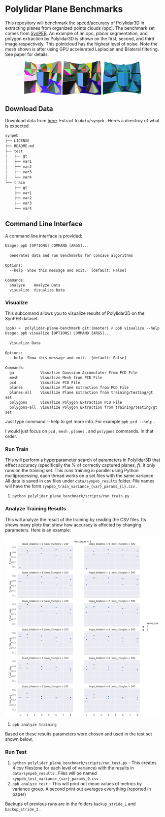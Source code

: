 # Polylidar Plane Benchmarks

This repository will benchmark the speed/accuracy of Polylidar3D in extracting planes from organized points clouds (opc). The benchmark set comes from [SynPEB]((http://synpeb.cs.uni-freiburg.de/)).
An example of an opc, planar segmentation, and polygon extraction by Polylidar3D is shown on the first, second, and third image respectively. This pointcloud has the highest level of noise. Note the mesh shown is after using GPU accelerated Laplacian and Bilateral filtering. See paper for details.

<p align="middle">
  <img src="assets/images/synpeb_var4_pcd_cropped.png" width="24%" />
  <img src="assets/images/synpeb_var4_planes.png" width="25%" />
  <img src="assets/images/synpeb_var4_polygons_raw.png" width="25%" /> 
</p>

## Download Data

Download data from [here](http://synpeb.cs.uni-freiburg.de/). Extract to `data/synpeb` . Heres a directroy of what is expected

``` txt
synpeb
├── LICENSE
├── README.md
├── test
│   ├── gt
│   ├── var1
│   ├── var2
│   ├── var3
│   └── var4
└── train
    ├── gt
    ├── var1
    ├── var2
    ├── var3
    └── var4
```

## Command Line Interface

A command line interface is provided:

``` 
Usage: ppb [OPTIONS] COMMAND [ARGS]...

  Generates data and run benchmarks for concave algorithms

Options:
  --help  Show this message and exit.  [default: False]

Commands:
  analyze    Analyze Data
  visualize  Visualize Data

```

### Visualize

This subcomand allows you to visualize results of Polylidar3D on the SynPEB dataset. 

``` text
(ppb) ➜  polylidar-plane-benchmark git:(master) ✗ ppb visualize --help    
Usage: ppb visualize [OPTIONS] COMMAND [ARGS]...

  Visualize Data

Options:
  --help  Show this message and exit.  [default: False]

Commands:
  ga            Visualize Gaussian Accumulator From PCD File
  mesh          Visualize Mesh from PCD File
  pcd           Visualize PCD File
  planes        Visualize Plane Extraction from PCD File
  planes-all    Visualize Plane Extraction from training/testing/gt set
  polygons      Visualize Polygon Extraction PCD File
  polygons-all  Visualize Polygon Extraction from training/testing/gt set
```

Just type command --help to get more info. For example `ppb pcd --help` .  

I would just focus on `pcd` , `mesh` , `planes` , and `polygons` commands. In that order.

### Run Train

This will perform a hyperparameter search of parameters in Polylidar3D that effect accuracy (specifically the % of correctly captured planes, *f*). It only runs on the training set.
This runs training in parallel using Python multiprocessing, each thread works on a set files with the same variance. All data is saved in csv files under `data/synpeb_results` folder. File names will have the form
`synpeb_train_variance_{var}_params_{i}.csv` . 

1. `python polylidar_plane_benchmark/scripts/run_train.py` - 

### Analyze Training Results

This will analyze the result of the training by reading the CSV files. Its shows many plots that show how accuracy is affected by changing parameters. Here is an example:

![Train Analysis](assets/images/analysis_training.png)

1. `ppb analyze training` 

Based on these results parameters were chosen and used in the test set shown below.

### Run Test

1. `python polylidar_plane_benchmark/scripts/run_test.py` - This creates 4 csv files(one for each level of variance) with the results in `data/synpeb_results` . Files will be named `synpeb_test_variance_{var}_params_0.csv` .
2. `ppb analyze test` - This will print out mean values of metrics by variance group. A second print out averages everything (reported in paper)

Backups of previous runs are in the folders `backup_stride_1` and `backup_stride_2` .
